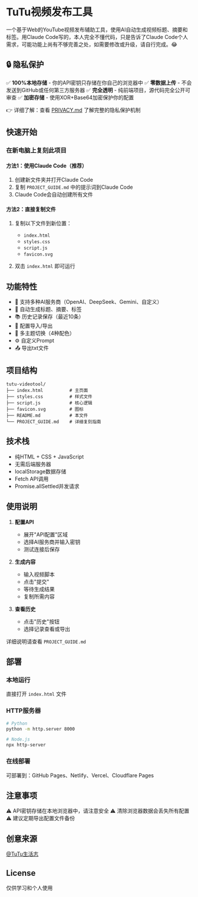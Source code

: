 # TuTu视频发布工具

一个基于Web的YouTube视频发布辅助工具，使用AI自动生成视频标题、摘要和标签。用Claude Code写的，本人完全不懂代码，只是告诉了Claude Code个人需求，可能功能上尚有不够完善之处，如需要修改或升级，请自行完成。😂

## 🔒 隐私保护

✅ **100%本地存储** - 你的API密钥只存储在你自己的浏览器中
✅ **零数据上传** - 不会发送到GitHub或任何第三方服务器
✅ **完全透明** - 纯前端项目，源代码完全公开可审查
✅ **加密存储** - 使用XOR+Base64加密保护你的配置

👉 详细了解：查看 [PRIVACY.md](PRIVACY.md) 了解完整的隐私保护机制

## 快速开始

### 在新电脑上复刻此项目

#### 方法1：使用Claude Code（推荐）

1. 创建新文件夹并打开Claude Code
2. 复制 `PROJECT_GUIDE.md` 中的提示词到Claude Code
3. Claude Code会自动创建所有文件

#### 方法2：直接复制文件

1. 复制以下文件到新位置：
   - `index.html`
   - `styles.css`
   - `script.js`
   - `favicon.svg`

2. 双击 `index.html` 即可运行

## 功能特性

- 🤖 支持多种AI服务商（OpenAI、DeepSeek、Gemini、自定义）
- 📝 自动生成标题、摘要、标签
- 📚 历史记录保存（最近10条）
- 💾 配置导入/导出
- 🎨 多主题切换（4种配色）
- ⚙️ 自定义Prompt
- 📤 导出txt文件

## 项目结构

```
tutu-videotool/
├── index.html          # 主页面
├── styles.css          # 样式文件
├── script.js           # 核心逻辑
├── favicon.svg         # 图标
├── README.md           # 本文件
└── PROJECT_GUIDE.md    # 详细复刻指南
```

## 技术栈

- 纯HTML + CSS + JavaScript
- 无需后端服务器
- localStorage数据存储
- Fetch API调用
- Promise.allSettled并发请求

## 使用说明

1. **配置API**
   - 展开"API配置"区域
   - 选择AI服务商并输入密钥
   - 测试连接后保存

2. **生成内容**
   - 输入视频脚本
   - 点击"提交"
   - 等待生成结果
   - 复制所需内容

3. **查看历史**
   - 点击"历史"按钮
   - 选择记录查看或导出

详细说明请查看 `PROJECT_GUIDE.md`

## 部署

### 本地运行
直接打开 `index.html` 文件

### HTTP服务器
```bash
# Python
python -m http.server 8000

# Node.js
npx http-server
```

### 在线部署
可部署到：GitHub Pages、Netlify、Vercel、Cloudflare Pages

## 注意事项

⚠️ API密钥存储在本地浏览器中，请注意安全
⚠️ 清除浏览器数据会丢失所有配置
⚠️ 建议定期导出配置文件备份

## 创意来源

[@TuTu生活志](https://www.youtube.com/channel/UCuhAUKCdKrjYoMiJQc74ZkQ/)

## License

仅供学习和个人使用
